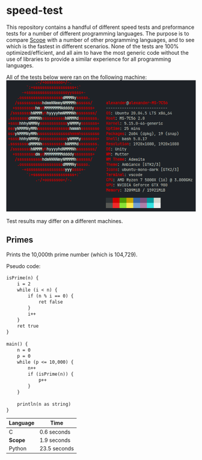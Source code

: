 # speed-test
This repository contains a handful of different speed tests and preformance tests for a number of different programming languages. The purpose is to compare [Scope](https://github.com/ScopeLang/Scope) with a number of other programming languages, and to see which is the fastest in different scenarios. None of the tests are 100% optimized/efficient, and all aim to have the most generic code without the use of libraries to provide a similar experience for all programming languages.

All of the tests below were ran on the following machine:
![Neofetch](neofetch.png)

Test results may differ on a different machines.

## Primes

Prints the 10,000th prime number (which is 104,729).

Pseudo code:
```
isPrime(n) {
    i = 2
    while (i < n) {
        if (n % i == 0) {
            ret false
        }
        i++
    }
    ret true
}

main() {
    n = 0
    p = 0
    while (p <= 10,000) {
        n++
        if (isPrime(n)) {
            p++
        }
    }
    
    println(n as string)
}
```

| **Language** | **Time**     |
|--------------|--------------|
| C            | 0.6 seconds  |
| **Scope**    | 1.9 seconds  |
| Python       | 23.5 seconds |